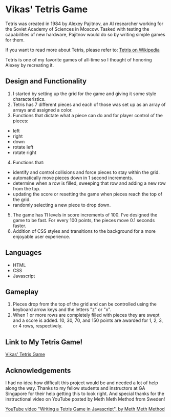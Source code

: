 # **Vikas' Tetris Game**

Tetris was created in 1984 by Alexey Pajitnov, an AI researcher working for the Soviet Academy of Sciences in Moscow. Tasked with testing the capabilities of new hardware, Pajitnov would do so by writing simple games for them.

If you want to read more about Tetris, please refer to:
[Tetris on Wikipedia](https://en.wikipedia.org/wiki/Tetris)

Tetris is one of my favorite games of all-time so I thought of honoring Alexey by recreating it.

## **Design and Functionality**
1. I started by setting up the grid for the game and giving it some style characteristics.
2. Tetris has 7 different pieces and each of those was set up as an array of arrays and assigned a color.
3. Functions that dictate what a piece can do and for player control of the pieces:
- left
- right
- down
- rotate left
- rotate right
4. Functions that:
- identify and control collisions and force pieces to stay within the grid.
- automatically move pieces down in 1 second increments.
- determine when a row is filled, sweeping that row and adding a new row from the top.
- updating the score or resetting the game when pieces reach the top of the grid.
- randomly selecting a new piece to drop down.
5. The game has 11 levels in score increments of 100. I've designed the game to be fast. For every 100 points, the pieces move 0.1 seconds faster.
6. Addition of CSS styles and transitions to the background for a more enjoyable user experience.

## **Languages**
- HTML
- CSS
- Javascript

## **Gameplay**
1. Pieces drop from the top of the grid and can be controlled using the keyboard arrow keys and the letters "z" or "x".
2. When 1 or more rows are completely filled with pieces they are swept and a score is added. 10, 30, 70, and 150 points are awarded for 1, 2, 3, or 4 rows, respectively.

## Link to My Tetris Game!
[Vikas' Tetris Game](https://vikasgarg1.github.io/wdi-project-1-vikasgarg1/)

## **Acknowledgements**
I had no idea how difficult this project would be and needed a lot of help along the way. Thanks to my fellow students and instructors at GA Singapore for their help getting this to look right. And special thanks for the instructional video on YouTube posted by Meth Meth Method from Sweden!

[YouTube video "Writing a Tetris Game in Javascript", by Meth Meth Method](https://www.youtube.com/watch?v=H2aW5V46khA)
